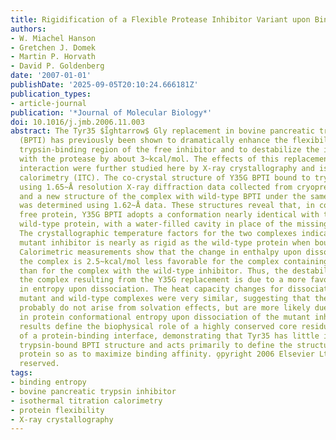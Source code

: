 ```yaml
---
title: Rigidification of a Flexible Protease Inhibitor Variant upon Binding to Trypsin
authors:
- W. Miachel Hanson
- Gretchen J. Domek
- Martin P. Horvath
- David P. Goldenberg
date: '2007-01-01'
publishDate: '2025-09-05T20:10:24.666181Z'
publication_types:
- article-journal
publication: '*Journal of Molecular Biology*'
doi: 10.1016/j.jmb.2006.11.003
abstract: The Tyr35 $i̊ghtarrow$ Gly replacement in bovine pancreatic trypsin inhibitor
  (BPTI) has previously been shown to dramatically enhance the flexibility of the
  trypsin-binding region of the free inhibitor and to destabilize the interaction
  with the protease by about 3~kcal/mol. The effects of this replacement on the enzyme-inhibitor
  interaction were further studied here by X-ray crystallography and isothermal titration
  calorimetry (ITC). The co-crystal structure of Y35G BPTI bound to trypsin was determined
  using 1.65~Å resolution X-ray diffraction data collected from cryopreserved crystals,
  and a new structure of the complex with wild-type BPTI under the same conditions
  was determined using 1.62~Å data. These structures reveal that, in contrast to the
  free protein, Y35G BPTI adopts a conformation nearly identical with that of the
  wild-type protein, with a water-filled cavity in place of the missing Tyr side-chain.
  The crystallographic temperature factors for the two complexes indicate that the
  mutant inhibitor is nearly as rigid as the wild-type protein when bound to trypsin.
  Calorimetric measurements show that the change in enthalpy upon dissociation of
  the complex is 2.5~kcal/mol less favorable for the complex containing Y35G BPTI
  than for the complex with the wild-type inhibitor. Thus, the destabilization of
  the complex resulting from the Y35G replacement is due to a more favorable change
  in entropy upon dissociation. The heat capacity changes for dissociation of the
  mutant and wild-type complexes were very similar, suggesting that the entropic effects
  probably do not arise from solvation effects, but are more likely due to an increase
  in protein conformational entropy upon dissociation of the mutant inhibitor. These
  results define the biophysical role of a highly conserved core residue located outside
  of a protein-binding interface, demonstrating that Tyr35 has little impact on the
  trypsin-bound BPTI structure and acts primarily to define the structure of the free
  protein so as to maximize binding affinity. o̧pyright 2006 Elsevier Ltd. All rights
  reserved.
tags:
- binding entropy
- bovine pancreatic trypsin inhibitor
- isothermal titration calorimetry
- protein flexibility
- X-ray crystallography
---
```

